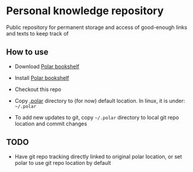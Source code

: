 # Personal knowledge repository

Public repository for permanent storage and access of good-enough links and texts to keep track of

## How to use

- Download [Polar bookshelf](https://getpolarized.io/download.html)
- Install [Polar bookshelf](https://getpolarized.io/)
- Checkout this repo
- Copy [.polar](https://github.com/BojanKV/polar/tree/master/.polar) directory to (for now) default location.
  In linux, it is under: ```~/.polar```

- To add new updates to git, copy `~/.polar` directory to local git repo location and commit changes

## TODO

- Have git repo tracking directly linked to original polar location, or set polar to use git repo location by default
